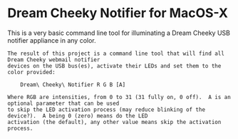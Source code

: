 Dream Cheeky Notifier for MacOS-X
============================

This is a very basic command line tool for illuminating a Dream Cheeky USB notifier appliance in any color.

	The result of this project is a command line tool that will find all Dream Cheeky webmail notifier
  	devices on the USB bus(es), activate their LEDs and set them to the color provided:

		Dream\ Cheeky\ Notifier R G B [A]

	Where RGB are intensities, from 0 to 31 (31 fully on, 0 off).  A is an optional parameter that can be used
	to skip the LED activation process (may reduce blinking of the device?).  A being 0 (zero) means do the LED
	activation (the default), any other value means skip the activation process.

